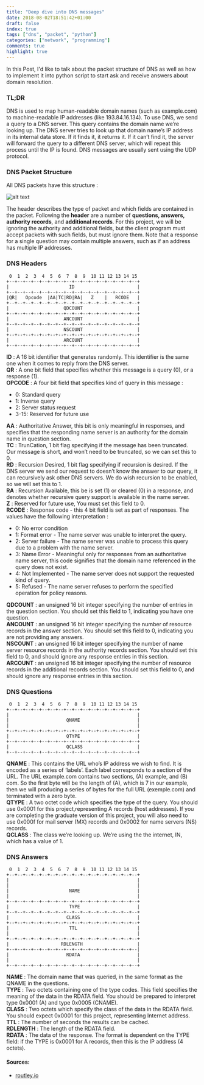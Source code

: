 ```yaml
---
title: "Deep dive into DNS messages"
date: 2018-08-02T18:51:42+01:00
draft: false
index: true
tags: ["dns", "packet", "python"]
categories: ["network", "programming"]
comments: true
highlight: true
---
```


In this Post, I'd like to talk about the packet structure of DNS as well as how to implement it into python script to start ask and receive answers about domain resolution.

<!--more-->

### TL;DR

DNS is used to map human-readable domain names (such as example.com) to machine-readable IP addresses (like 193.84.16.134). To use DNS, we send a query to a DNS server. This query contains the domain name we’re looking up. The DNS server tries to look up that domain name’s IP address in its internal data store. If it finds it, it returns it. If it can’t find it, the server will forward the query to a different DNS server, which will repeat this process until the IP is found. DNS messages are usually sent using the UDP protocol.

### DNS Packet Structure

All DNS packets have this structure :

![alt text](/img/deep-dive-into-dns-messages/dns-message-format.gif "DNS Packet Structure")

The header describes the type of packet and which fields are contained in the packet. Following the **header** are a number of **questions, answers, authority records**, and **additional records**.
For this project, we will be ignoring the authority and additional fields, but the client program must accept packets with such fields, but must ignore them.
Note that a response for a single question may contain multiple answers, such as if an address has multiple IP addresses.

### DNS Headers

```
 0  1  2  3  4  5  6  7  8  9  10 11 12 13 14 15
+--+--+--+--+--+--+--+--+--+--+--+--+--+--+--+--+
|                      ID                       |
+--+--+--+--+--+--+--+--+--+--+--+--+--+--+--+--+
|QR|   Opcode  |AA|TC|RD|RA|   Z    |   RCODE   |
+--+--+--+--+--+--+--+--+--+--+--+--+--+--+--+--+
|                    QDCOUNT                    |
+--+--+--+--+--+--+--+--+--+--+--+--+--+--+--+--+
|                    ANCOUNT                    |
+--+--+--+--+--+--+--+--+--+--+--+--+--+--+--+--+
|                    NSCOUNT                    |
+--+--+--+--+--+--+--+--+--+--+--+--+--+--+--+--+
|                    ARCOUNT                    |
+--+--+--+--+--+--+--+--+--+--+--+--+--+--+--+--+
```
**ID** : A 16 bit identifier that generates randomly.  This identifier is the same one when it comes to reply from the DNS server.
</br>
**QR** : A one bit field that specifies whether this message is a query (0), or a response (1).
</br>
**OPCODE** : A four bit field that specifies kind of query in this message :

* 0: Standard query
* 1: Inverse query
* 2: Server status request
* 3-15: Reserved for future use

**AA** : Authoritative Answer, this bit is only meaningful in responses, and specifies that the responding name server is an authority for the domain name in question section.
</br>
**TC** : TrunCation, 1 bit flag specifying if the message has been truncated. Our message is short, and won’t need to be truncated, so we can set this to 0.
</br>
**RD** : Recursion Desired, 1 bit flag specifying if recursion is desired. If the DNS server we send our request to doesn’t know the answer to our query, it can recursively ask other DNS servers. We do wish recursion to be enabled, so we will set this to 1.
</br>
**RA** : Recursion Available, this be is set (1) or cleared (0) in a response, and denotes whether recursive query support is available in the name server.
</br>
**Z** : Reserved for future use, You must set this field to 0.
</br>
**RCODE** : Response code - this 4 bit field is set as part of responses.  The values have the following interpretation :

* 0: No error condition
* 1: Format error - The name server was unable to interpret the query.
* 2: Server failure - The name server was unable to process this query due to a problem with the name server.
* 3: Name Error - Meaningful only for responses from an authoritative name server, this code signifies that the domain name referenced in the query does not exist.
* 4: Not Implemented - The name server does not support the requested kind of query.
* 5: Refused - The name server refuses to perform the specified operation for policy reasons.

**QDCOUNT** : an unsigned 16 bit integer specifying the number of entries in the question section. You should set this field to 1, indicating you have one question.
</br>
**ANCOUNT** : an  unsigned  16  bit  integer  specifying  the  number  of  resource  records  in  the  answer section. You should set this field to 0, indicating you are not providing any answers.
</br>
**NSCOUNT** : an unsigned 16 bit integer specifying the number of name server resource records in the authority records section. You should set this field to 0, and should ignore any response entries in this section.
</br>
**ARCOUNT** : an unsigned 16 bit integer specifying the number of resource records in the additional records section. You should set this field to 0,  and should ignore any response entries in this section.

### DNS Questions

```
 0  1  2  3  4  5  6  7  8  9  10 11 12 13 14 15
+--+--+--+--+--+--+--+--+--+--+--+--+--+--+--+--+
|                                               |
|                     QNAME                     |
|                                               |
+--+--+--+--+--+--+--+--+--+--+--+--+--+--+--+--+
|                     QTYPE                     |
+--+--+--+--+--+--+--+--+--+--+--+--+--+--+--+--+
|                     QCLASS                    |
+--+--+--+--+--+--+--+--+--+--+--+--+--+--+--+--+
```
**QNAME** : This contains the URL who’s IP address we wish to find. It is encoded as a series of ‘labels’. Each label corresponds to a section of the URL. The URL example.com contains two sections, (A) example, and (B) com. So the first byte will be the length of (A), which is 7 in our example, then we will producing a series of bytes for the full URL (exemple.com) and terminated with a zero byte.
</br>
**QTYPE** : A two octet code which specifies the type of the query. You should use 0x0001 for this project,representing A records (host addresses). If you are completing the graduate version of this project, you will also need to use 0x000f for mail server (MX) records and 0x0002 for name servers (NS) records.
</br>
**QCLASS** : The class we’re looking up. We’re using the the internet, IN, which has a value of 1.

### DNS Answers

```
 0  1  2  3  4  5  6  7  8  9  10 11 12 13 14 15
+--+--+--+--+--+--+--+--+--+--+--+--+--+--+--+--+
|                                               |
|                                               |
|                      NAME                     |
|                                               |
+--+--+--+--+--+--+--+--+--+--+--+--+--+--+--+--+
|                      TYPE                     |
+--+--+--+--+--+--+--+--+--+--+--+--+--+--+--+--+
|                     CLASS                     |
+--+--+--+--+--+--+--+--+--+--+--+--+--+--+--+--+
|                      TTL                      |
|                                               |
+--+--+--+--+--+--+--+--+--+--+--+--+--+--+--+--+
|                   RDLENGTH                    |
+--+--+--+--+--+--+--+--+--+--+--+--+--+--+--+--|
|                     RDATA                     |
|                                               |
+--+--+--+--+--+--+--+--+--+--+--+--+--+--+--+--+
```
**NAME** : The domain name that was queried, in the same format as the QNAME in the questions.
</br>
**TYPE** : Two octets containing one of the type codes.  This field specifies the meaning of the data in the RDATA field. You should be prepared to interpret type 0x0001 (A) and type 0x0005 (CNAME).
</br>
**CLASS** : Two octets which specify the class of the data in the RDATA field. You should expect 0x0001 for this project, representing Internet address.
</br>
**TTL** : The number of seconds the results can be cached.
</br>
**RDLENGTH** : The length of the RDATA field.
</br>
**RDATA** : The data of the response. The format is dependent on the TYPE field: if the TYPE is 0x0001 for A records, then this is the IP address (4 octets).
</br>
#### Sources: ####
* [routley.io](https://routley.io/tech/2017/12/28/hand-writing-dns-messages.html)
